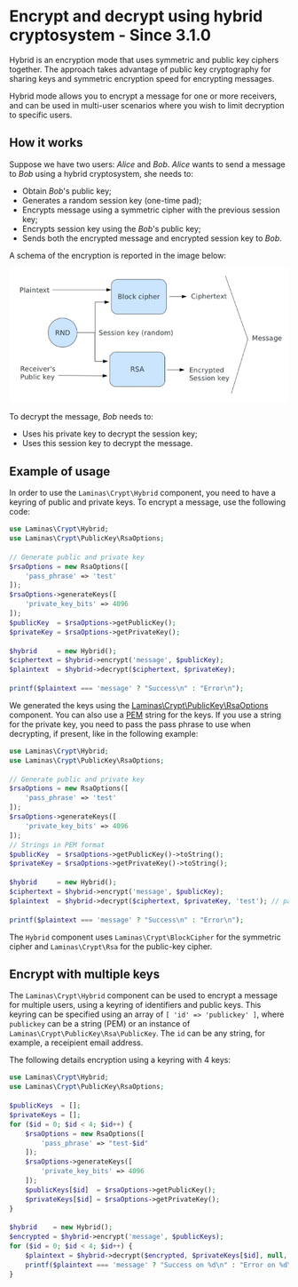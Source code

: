 # Encrypt and decrypt using hybrid cryptosystem - Since 3.1.0

Hybrid is an encryption mode that uses symmetric and public key ciphers together.
The approach takes advantage of public key cryptography for sharing keys and
symmetric encryption speed for encrypting messages.

Hybrid mode allows you to encrypt a message for one or more receivers, and can
be used in multi-user scenarios where you wish to limit decryption to specific
users.

## How it works

Suppose we have two users: *Alice* and *Bob*. *Alice* wants to send a message to *Bob*
using a hybrid cryptosystem, she needs to:

- Obtain *Bob*'s public key;
- Generates a random session key (one-time pad);
- Encrypts message using a symmetric cipher with the previous session key;
- Encrypts session key using the *Bob*'s public key;
- Sends both the encrypted message and encrypted session key to *Bob*.

A schema of the encryption is reported in the image below:

![Encryption schema](images/laminas.crypt.hybrid.png)

To decrypt the message, *Bob* needs to:

- Uses his private key to decrypt the session key;
- Uses this session key to decrypt the message.

## Example of usage

In order to use the `Laminas\Crypt\Hybrid` component, you need to have a keyring of
public and private keys. To encrypt a message, use the following code:

```php
use Laminas\Crypt\Hybrid;
use Laminas\Crypt\PublicKey\RsaOptions;

// Generate public and private key
$rsaOptions = new RsaOptions([
    'pass_phrase' => 'test'
]);
$rsaOptions->generateKeys([
    'private_key_bits' => 4096
]);
$publicKey  = $rsaOptions->getPublicKey();  
$privateKey = $rsaOptions->getPrivateKey();

$hybrid     = new Hybrid();
$ciphertext = $hybrid->encrypt('message', $publicKey);
$plaintext  = $hybrid->decrypt($ciphertext, $privateKey);

printf($plaintext === 'message' ? "Success\n" : "Error\n");
```

We generated the keys using the [Laminas\Crypt\PublicKey\RsaOptions](public-key.md)
component. You can also use a [PEM](https://en.wikipedia.org/wiki/Privacy-enhanced_Electronic_Mail)
string for the keys. If you use a string for the private key, you need to pass
the pass phrase to use when decrypting, if present, like in the following example:

```php
use Laminas\Crypt\Hybrid;
use Laminas\Crypt\PublicKey\RsaOptions;

// Generate public and private key
$rsaOptions = new RsaOptions([
    'pass_phrase' => 'test'
]);
$rsaOptions->generateKeys([
    'private_key_bits' => 4096
]);
// Strings in PEM format
$publicKey  = $rsaOptions->getPublicKey()->toString();
$privateKey = $rsaOptions->getPrivateKey()->toString();

$hybrid     = new Hybrid();
$ciphertext = $hybrid->encrypt('message', $publicKey);
$plaintext  = $hybrid->decrypt($ciphertext, $privateKey, 'test'); // pass-phrase

printf($plaintext === 'message' ? "Success\n" : "Error\n");
```

The `Hybrid` component uses `Laminas\Crypt\BlockCipher` for the symmetric
cipher and `Laminas\Crypt\Rsa` for the public-key cipher.

## Encrypt with multiple keys

The `Laminas\Crypt\Hybrid` component can be used to encrypt a message for multiple
users, using a keyring of identifiers and public keys. This keyring can be
specified using an array of `[ 'id' => 'publickey' ]`, where `publickey` can be
a string (PEM) or an instance of `Laminas\Crypt\PublicKey\Rsa\PublicKey`. The `id`
can be any string, for example, a receipient email address.

The following details encryption using a keyring with 4 keys:

```php
use Laminas\Crypt\Hybrid;
use Laminas\Crypt\PublicKey\RsaOptions;

$publicKeys  = [];
$privateKeys = [];
for ($id = 0; $id < 4; $id++) {
    $rsaOptions = new RsaOptions([
        'pass_phrase' => "test-$id"
    ]);
    $rsaOptions->generateKeys([
        'private_key_bits' => 4096
    ]);
    $publicKeys[$id]  = $rsaOptions->getPublicKey();
    $privateKeys[$id] = $rsaOptions->getPrivateKey();
}

$hybrid    = new Hybrid();
$encrypted = $hybrid->encrypt('message', $publicKeys);
for ($id = 0; $id < 4; $id++) {
    $plaintext = $hybrid->decrypt($encrypted, $privateKeys[$id], null, $id);
    printf($plaintext === 'message' ? "Success on %d\n" : "Error on %d\n", $id);
}
```
